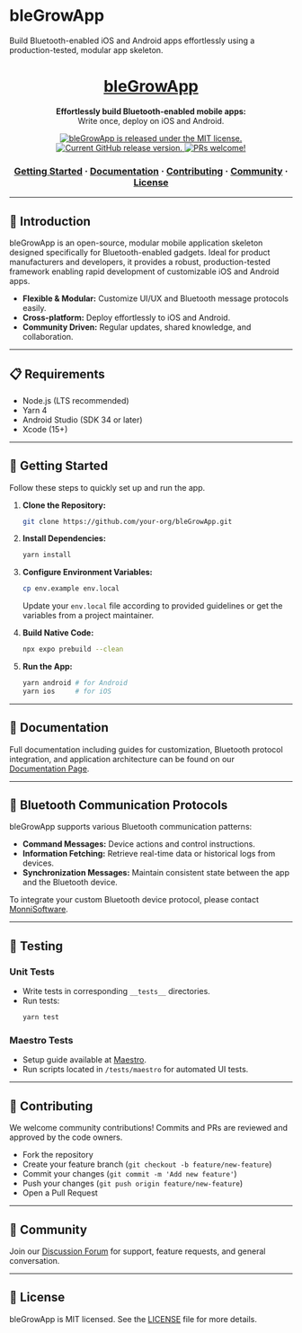 # bleGrowApp
Build Bluetooth-enabled iOS and Android apps effortlessly using a production-tested, modular app skeleton.

<h1 align="center">
  <a href="https://github.com/your-org/bleGrowApp">
    bleGrowApp
  </a>
</h1>

<p align="center">
  <strong>Effortlessly build Bluetooth-enabled mobile apps:</strong><br>
  Write once, deploy on iOS and Android.
</p>

<p align="center">
  <a href="https://github.com/your-org/bleGrowApp/blob/main/LICENSE">
    <img src="https://img.shields.io/badge/license-MIT-blue.svg" alt="bleGrowApp is released under the MIT license." />
  </a>
  <a href="https://github.com/your-org/bleGrowApp">
    <img src="https://img.shields.io/github/v/release/your-org/bleGrowApp" alt="Current GitHub release version." />
  </a>
  <a href="https://github.com/your-org/bleGrowApp/pulls">
    <img src="https://img.shields.io/badge/PRs-welcome-brightgreen.svg" alt="PRs welcome!" />
  </a>
</p>

<h3 align="center">
  <a href="#getting-started">Getting Started</a>
  <span> · </span>
  <a href="#documentation">Documentation</a>
  <span> · </span>
  <a href="#contributing">Contributing</a>
  <span> · </span>
  <a href="#community">Community</a>
  <span> · </span>
  <a href="#license">License</a>
</h3>

---

## 📖 Introduction

bleGrowApp is an open-source, modular mobile application skeleton designed specifically for Bluetooth-enabled gadgets. Ideal for product manufacturers and developers, it provides a robust, production-tested framework enabling rapid development of customizable iOS and Android apps.

- **Flexible & Modular:** Customize UI/UX and Bluetooth message protocols easily.
- **Cross-platform:** Deploy effortlessly to iOS and Android.
- **Community Driven:** Regular updates, shared knowledge, and collaboration.

---

## 📋 Requirements

- Node.js (LTS recommended)
- Yarn 4
- Android Studio (SDK 34 or later)
- Xcode (15+)

---

## 🚀 Getting Started

Follow these steps to quickly set up and run the app.

1. **Clone the Repository:**
   ```bash
   git clone https://github.com/your-org/bleGrowApp.git
   ```

2. **Install Dependencies:**
   ```bash
   yarn install
   ```

3. **Configure Environment Variables:**
   ```bash
   cp env.example env.local
   ```
   Update your `env.local` file according to provided guidelines or get the variables from a project maintainer.

4. **Build Native Code:**
   ```bash
   npx expo prebuild --clean
   ```

5. **Run the App:**
   ```bash
   yarn android # for Android
   yarn ios     # for iOS
   ```

---

## 📖 Documentation

Full documentation including guides for customization, Bluetooth protocol integration, and application architecture can be found on our [Documentation Page](https://github.com/your-org/bleGrowApp/wiki).

---

## 🔄 Bluetooth Communication Protocols

bleGrowApp supports various Bluetooth communication patterns:

- **Command Messages:** Device actions and control instructions.
- **Information Fetching:** Retrieve real-time data or historical logs from devices.
- **Synchronization Messages:** Maintain consistent state between the app and the Bluetooth device.

To integrate your custom Bluetooth device protocol, please contact [MonniSoftware](mailto:integration@monnisoftware.com).

---

## 🧪 Testing

### Unit Tests
- Write tests in corresponding `__tests__` directories.
- Run tests:
  ```bash
  yarn test
  ```

### Maestro Tests
- Setup guide available at [Maestro](https://maestro.mobile.dev/getting-started/installing-maestro).
- Run scripts located in `/tests/maestro` for automated UI tests.

---

## 🙌 Contributing

We welcome community contributions! Commits and PRs are reviewed and approved by the code owners.

- Fork the repository
- Create your feature branch (`git checkout -b feature/new-feature`)
- Commit your changes (`git commit -m 'Add new feature'`)
- Push your changes (`git push origin feature/new-feature`)
- Open a Pull Request

---

## 📢 Community

Join our [Discussion Forum](https://github.com/your-org/bleGrowApp/discussions) for support, feature requests, and general conversation.

---

## 📄 License

bleGrowApp is MIT licensed. See the [LICENSE](https://github.com/your-org/bleGrowApp/blob/main/LICENSE) file for more details.

